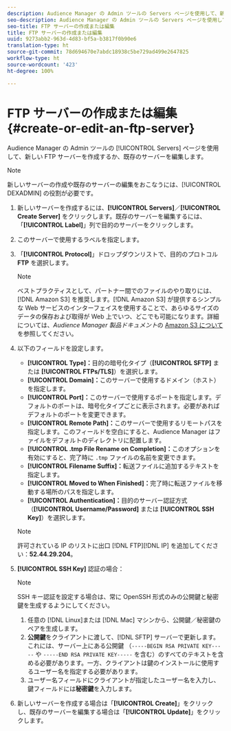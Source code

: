 ```yaml
---
description: Audience Manager の Admin ツールの Servers ページを使用して、新しい FTP サーバーを作成するか、既存のサーバーを編集します。
seo-description: Audience Manager の Admin ツールの Servers ページを使用して、新しい FTP サーバーを作成するか、既存のサーバーを編集します。
seo-title: FTP サーバーの作成または編集
title: FTP サーバーの作成または編集
uuid: 9273abb2-963d-4d83-bf5a-b3817f0b90e6
translation-type: ht
source-git-commit: 78d694670e7abdc18938c5be729ad499e2647825
workflow-type: ht
source-wordcount: '423'
ht-degree: 100%

---
```



# FTP サーバーの作成または編集 {#create-or-edit-an-ftp-server}

Audience Manager の Admin ツールの [!UICONTROL Servers] ページを使用して、新しい FTP サーバーを作成するか、既存のサーバーを編集します。

>[!NOTE]
>
>新しいサーバーの作成や既存のサーバーの編集をおこなうには、[!UICONTROL DEXADMIN] の役割が必要です。

1. 新しいサーバーを作成するには、**[!UICONTROL Servers]**／**[!UICONTROL Create Server]** をクリックします。既存のサーバーを編集するには、「**[!UICONTROL Label]**」列で目的のサーバーをクリックします。
1. このサーバーで使用するラベルを指定します。
1. 「**[!UICONTROL Protocol]**」ドロップダウンリストで、目的のプロトコル **FTP** を選択します。

   >[!NOTE]
   >
   >ベストプラクティスとして、パートナー間でのファイルのやり取りには、[!DNL Amazon S3] を推奨します。[!DNL Amazon S3] が提供するシンプルな Web サービスのインターフェイスを使用することで、あらゆるサイズのデータの保存および取得が Web 上でいつ、どこでも可能になります。詳細については、*Audience Manager 製品ドキュメント*&#x200B;の [Amazon S3 について](https://docs.adobe.com/content/help/ja-JP/audience-manager/user-guide/reference/amazon-s3.html)を参照してください。

1. 以下のフィールドを設定します。

   * **[!UICONTROL Type]：**&#x200B;目的の暗号化タイプ（**[!UICONTROL SFTP]** または **[!UICONTROL FTPs/TLS]**）を選択します。
   * **[!UICONTROL Domain]：**&#x200B;このサーバーで使用するドメイン（ホスト）を指定します。
   * **[!UICONTROL Port]：**&#x200B;このサーバーで使用するポートを指定します。デフォルトのポートは、暗号化タイプごとに表示されます。必要があればデフォルトのポートを変更できます。
   * **[!UICONTROL Remote Path]：**&#x200B;このサーバーで使用するリモートパスを指定します。このフィールドを空白にすると、Audience Manager はファイルをデフォルトのディレクトリに配置します。
   * **[!UICONTROL .tmp File Rename on Completion]：**&#x200B;このオプションを有効にすると、完了時に `.tmp` ファイルの名前を変更できます。
   * **[!UICONTROL Filename Suffix]：**&#x200B;転送ファイルに追加するテキストを指定します。
   * **[!UICONTROL Moved to When Finished]：**&#x200B;完了時に転送ファイルを移動する場所のパスを指定します。
   * **[!UICONTROL Authentication]：**&#x200B;目的のサーバー認証方式（**[!UICONTROL Username/Password]** または **[!UICONTROL SSH Key]**）を選択します。

   >[!NOTE]
   >
   >許可されている IP のリストに出口 [!DNL FTP][!DNL IP] を追加してください：**52.44.29.204**。

1. **[!UICONTROL SSH Key]** 認証の場合：
   >[!NOTE]
   >
   >SSH キー認証を設定する場合は、常に OpenSSH 形式のみの公開鍵と秘密鍵を生成するようにしてください。
   1. 任意の [!DNL Linux]または [!DNL Mac] マシンから、公開鍵／秘密鍵のペアを生成します。
   1. **公開鍵**&#x200B;をクライアントに渡して、[!DNL SFTP] サーバーで更新します。これには、サーバー上にある公開鍵 （`-----BEGIN RSA PRIVATE KEY-----` や `-----END RSA PRIVATE KEY-----` を含む）のすべてのテキストを含める必要があります。一方、クライアントは鍵のインストールに使用するユーザー名を指定する必要があります。
   1. ユーザー名フィールドにクライアントが指定したユーザー名を入力し、鍵フィールドには&#x200B;**秘密鍵**&#x200B;を入力します。
1. 新しいサーバーを作成する場合は「**[!UICONTROL Create]**」をクリックし、既存のサーバーを編集する場合は「**[!UICONTROL Update]**」をクリックします。
